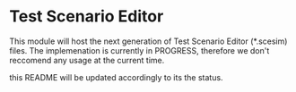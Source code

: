 # Test Scenario Editor

This module will host the next generation of Test Scenario Editor (\*.scesim) files.
The implemenation is currently in PROGRESS, therefore we don't reccomend any usage at the current time.

this README will be updated accordingly to its the status.
